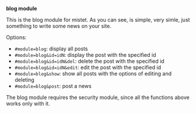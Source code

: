 **blog module**

This is the blog module for mistet. As you can see, is simple, very simle, just
something to write some news on your site.

Options:

  - `#module=blog`: display all posts
  - `#module=blog&id=idN`: display the post with the specified id
  - `#module=blog&id=idN&del`: delete the post with the specified id
  - `#module=blog&id=idN&edit`: edit the post with the specified id
  - `#module=blog&show`: show all posts with the options of editing and deleting
  - `#module=blog&post`: post a news

The blog module requires the security module, since all the functions above works only
with it.
